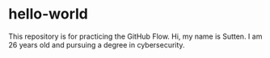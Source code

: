 # hello-world
This repository is for practicing the GitHub Flow.
 Hi, my name is Sutten. I am 26 years old and pursuing a degree in cybersecurity. 
